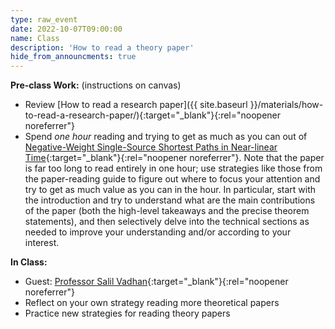 ```yaml
---
type: raw_event
date: 2022-10-07T09:00:00
name: Class
description: 'How to read a theory paper'
hide_from_announcments: true
---
```


**Pre-class Work:** (instructions on canvas)
* Review [How to read a research paper]({{ site.baseurl }}/materials/how-to-read-a-research-paper/){:target="_blank"}{:rel="noopener noreferrer"}
* Spend *one hour* reading and trying to get as much as you can out of [Negative-Weight Single-Source Shortest Paths in Near-linear Time](https://arxiv.org/abs/2203.03456){:target="_blank"}{:rel="noopener noreferrer"}. Note that the paper is far too long to read entirely in one hour; use strategies like those from the paper-reading guide to figure out where to focus your attention and try to get as much value as you can in the hour.  In particular, start with the introduction and try to understand what are the main contributions of the paper (both the high-level takeaways and the precise theorem statements), and then selectively delve into the technical sections as needed to improve your understanding and/or according to your interest.

**In Class:**
* Guest: [Professor Salil Vadhan](https://salil.seas.harvard.edu/){:target="_blank"}{:rel="noopener noreferrer"}
* Reflect on your own strategy reading more theoretical papers
* Practice new strategies for reading theory papers
